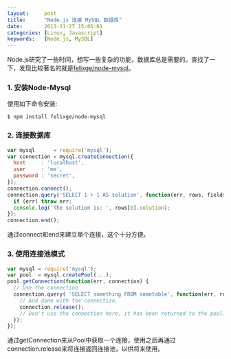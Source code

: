 ```yaml
---
layout:     post
title:      "Node.js 连接 MySQL 数据库"
date:       2013-11-27 15:05:01
categories: [Linux, Javascript]
keywords:   [Node.js, MySQL]
---
```


Node.js研究了一些时间，想写一些复杂的功能，数据库总是需要的。查找了一下，发现比较著名的就是[felixge/node-mysql](https://github.com/felixge/node-mysql)。
<!--more-->

### 1. 安装Node-Mysql

使用如下命令安装:

```shell
$ npm install felixge/node-mysql
```

### 2. 连接数据库

```javascript
var mysql      = require('mysql');
var connection = mysql.createConnection({
  host     : 'localhost',
  user     : 'me',
  password : 'secret',
});
connection.connect();
connection.query('SELECT 1 + 1 AS solution', function(err, rows, fields) {
  if (err) throw err;
  console.log('The solution is: ', rows[0].solution);
});
connection.end();
```

通过connect和end来建立单个连接，这个十分方便。

### 3. 使用连接池模式

```javascript
var mysql = require('mysql');
var pool  = mysql.createPool(...);
pool.getConnection(function(err, connection) {
  // Use the connection
  connection.query( 'SELECT something FROM sometable', function(err, rows) {
    // And done with the connection.
    connection.release();
    // Don't use the connection here, it has been returned to the pool.
  });
});
```

通过getConnection来从Pool中获取一个连接，使用之后再通过 connection.release来将连接返回连接池，以供将来使用。
